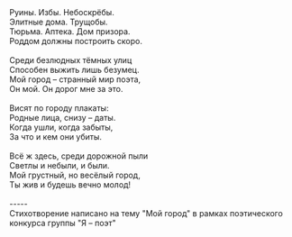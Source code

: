 <div>
Руины. Избы. Небоскрёбы.</div>
<div>
Элитные дома. Трущобы.</div>
<div>
Тюрьма. Аптека. Дом призора.</div>
<div>
Роддом должны построить скоро.</div>
<div>
<br /></div>
<div>
Среди безлюдных тёмных улиц</div>
<div>
Способен выжить лишь безумец.</div>
<div>
Мой город – странный мир поэта,</div>
<div>
Он мой. Он дорог мне за это.</div>
<div>
<br /></div>
<div>
Висят по городу плакаты:</div>
<div>
Родные лица, снизу – даты.</div>
<div>
Когда ушли, когда забыты,</div>
<div>
За что и кем они убиты.</div>
<div>
<br /></div>
<div>
Всё ж здесь, среди дорожной пыли</div>
<div>
Светлы и небыли, и были.</div>
<div>
Мой грустный, но весёлый город,</div>
<div>
Ты жив и будешь вечно молод!</div>
<div>
<br /></div>
<div>
-----</div>
<div>
Стихотворение написано на тему "Мой город" в рамках поэтического конкурса группы "Я – поэт"</div>
